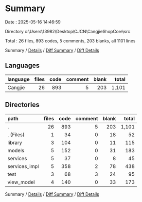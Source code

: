 # Summary

Date : 2025-05-16 14:46:59

Directory c:\\Users\\13982\\Desktop\\CJCN\\CangjieShopCore\\src

Total : 26 files,  893 codes, 5 comments, 203 blanks, all 1101 lines

Summary / [Details](details.md) / [Diff Summary](diff.md) / [Diff Details](diff-details.md)

## Languages
| language | files | code | comment | blank | total |
| :--- | ---: | ---: | ---: | ---: | ---: |
| Cangjie | 26 | 893 | 5 | 203 | 1,101 |

## Directories
| path | files | code | comment | blank | total |
| :--- | ---: | ---: | ---: | ---: | ---: |
| . | 26 | 893 | 5 | 203 | 1,101 |
| . (Files) | 1 | 34 | 0 | 18 | 52 |
| library | 3 | 104 | 0 | 11 | 115 |
| models | 5 | 152 | 0 | 31 | 183 |
| services | 5 | 37 | 0 | 8 | 45 |
| services_impl | 5 | 358 | 2 | 78 | 438 |
| test | 3 | 68 | 3 | 24 | 95 |
| view_model | 4 | 140 | 0 | 33 | 173 |

Summary / [Details](details.md) / [Diff Summary](diff.md) / [Diff Details](diff-details.md)